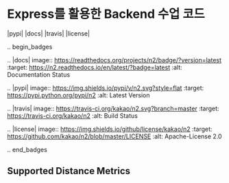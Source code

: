 # Express를 활용한 Backend 수업 코드

|pypi| |docs| |travis| |license|

.. begin_badges

.. |docs| image:: https://readthedocs.org/projects/n2/badge/?version=latest
   :target: https://n2.readthedocs.io/en/latest/?badge=latest
   :alt: Documentation Status

.. |pypi| image:: https://img.shields.io/pypi/v/n2.svg?style=flat
   :target: https://pypi.python.org/pypi/n2
   :alt: Latest Version

.. |travis| image:: https://travis-ci.org/kakao/n2.svg?branch=master
   :target: https://travis-ci.org/kakao/n2
   :alt: Build Status

.. |license| image:: https://img.shields.io/github/license/kakao/n2
   :target: https://github.com/kakao/n2/blob/master/LICENSE
   :alt: Apache-License 2.0

.. end_badges

Supported Distance Metrics
---------------------------------------------------------------------------